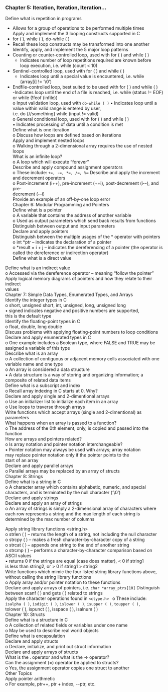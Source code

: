 ### Chapter 5: Iteration, Iteration, Iteration...  
Define what is repetition in programs  
- Allows for a group of operations to be performed multiple times  
Apply and implement the 3 looping constructs supported in C  
- for ( ), while ( ), do-while ( )  
- Recall these loop constructs may be transformed into one another  
Identify, apply, and implement the 5 major loop patterns  
- Counting or counter-controlled loop, used with for ( ) and while ( )  
	- Indicates number of loop repetitions required are known before  
loop execution, i.e. while (count < 10)  
- Sentinel-controlled loop, used with for ( ) and while ( )  
	- Indicates loop until a special value is encountered, i.e. while  
(array[i] != ‘\0’)  
- Endfile-controlled loop, best suited to be used with for ( ) and while ( )  
	-Indicates loop until the end of a file is reached, i.e. while (status  != EOF) or while (!feof (infile))  
o Input validation loop, used with `do-while ( )` 
▪ Indicates loop until a value within valid range is entered by user,  
i.e. do {//something} while (input != valid)  
o General conditional loop, used with for ( ) and while ( )  
▪ Indicates processing of data until a condition is met  
Define what is one iteration  
o Discuss how loops are defined based on iterations  
Apply and implement nested loops  
o Walking through a 2-dimensional array requires the use of nested loops  
What is an infinite loop?  
o A loop which will execute “forever”  
Describe and apply compound assignment operators  
o These include: `+=, -=, *=, /=, %=`
Describe and apply the increment and decrement operators  
o Post-increment (i++), pre-increment (++i), post-decrement (i--), and pre-  
decrement (--i)  
Provide an example of an off-by-one loop error  
Chapter 6: Modular Programming and Pointers  
Define what is a pointer  
o A variable that contains the address of another variable  
o Used as output parameters which send back results from functions  
Distinguish between output and input parameters  
Declare and apply pointers  
Distinguish between the multiple usages of the * operator with pointers  
o int *ptr – indicates the declaration of a pointer  
o *result = i + j – indicates the dereferencing of a pointer (the operator is  
called the dereference or indirection operator)  
Define what is a direct value

Define what is an indirect value  
o Accessed via the dereference operator – meaning “follow the pointer”  
Apply logical memory diagrams of pointers and how they relate to their indirect  
values  
Chapter 7: Simple Data Types, Enumerated Types, and Arrays  
Identify the integer types in C  
o short, unsigned short, int, unsigned, long, unsigned long  
• signed indicates negative and positive numbers are supported,  
this is the default type  
Identify the floating-point types in C  
o float, double, long double  
Discuss problems with applying floating-point numbers to loop conditions  
Declare and apply enumerated types in C  
o One example includes a Boolean type, where FALSE and TRUE may be  
assigned a variable of this type  
Describe what is an array  
o A collection of contiguous or adjacent memory cells associated with one  
variable name and one type  
o An array is considered a data structure  
▪ A data structure is a way of storing and organizing information; a  
composite of related data items  
Define what is a subscript and index  
o Recall array indexing in C starts at 0. Why?  
Declare and apply single and 2-dimentional arrays  
o Use an initializer list to initialize each item in an array  
o Use loops to traverse through arrays  
Write functions which accept arrays (single and 2-dimentional) as parameters  
What happens when an array is passed to a function?  
o The address of the 0th element, only, is copied and passed into the  
function  
How are arrays and pointers related?  
o Is array notation and pointer notation interchangeable?  
▪ Pointer notation may always be used with arrays; array notation  
may replace pointer notation only if the pointer points to the  
start of an array  
Declare and apply parallel arrays  
o Parallel arrays may be replaced by an array of structs  
Chapter 8: Strings  
Define what is a string in C  
o A character array which contains alphabetic, numeric, and special  
characters, and is terminated by the null character (‘\0’)  
Declare and apply strings  
Declare and apply an array of strings  
o An array of strings is simply a 2-dimensional array of characters where  
each row represents a string and the max length of each string is  
determined by the max number of columns

Apply string library functions <string.h>  
o strlen ( ) – returns the length of a string, not including the null character  
o strcpy ( ) – makes a fresh character-by-character copy of a string  
o strcat ( ) – appends one string to the end of another string  
o strcmp ( ) – performs a character-by-character comparison based on  
ASCII values  
▪ returns 0 if the strings are equal (case does matter), < 0 if string1  
is less than string2, or > 0 if string1 > string2  
Write functions which mimic the four listed string library functions above,  
without calling the string library functions  
o Apply array and/or pointer notation to these functions  
Declare and apply arrays of pointers, i.e. `char *array_ptrs[10]` 
Distinguish between scanf ( ) and gets ( ) related to strings  
Apply the character operations found in `<ctype.h> ` 
o These include: `isalpha ( )`, `isdigit ( )`, `islower ( )`, `isupper ( )`, `toupper ( )`,  
tolower ( ), ispunct ( ), isspace ( ), isalnum ( )  
Chapter 10: Structs  
Define what is a structure in C  
o A collection of related fields or variables under one name  
o May be used to describe real world objects  
Define what is encapsulation  
Declare and apply structs  
o Declare, initialize, and print out struct information  
Declare and apply arrays of structs  
What is the . operator and what is the -> operator?  
Can the assignment (=) operator be applied to structs?  
o Yes, the assignment operator copies one struct to another  
Other Topics  
Apply pointer arithmetic  
o For example, ptr++, ptr + index, --ptr, etc.